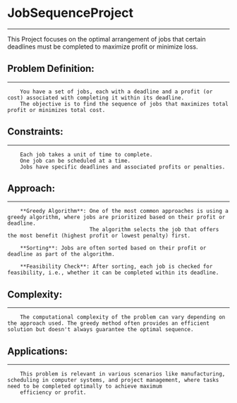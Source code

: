 # JobSequenceProject
------------------------
This Project focuses on the optimal arrangement of jobs that certain deadlines must be completed to maximize profit or minimize loss.

## Problem Definition:
------------------------
        You have a set of jobs, each with a deadline and a profit (or cost) associated with completing it within its deadline.
        The objective is to find the sequence of jobs that maximizes total profit or minimizes total cost.

## Constraints:
----------------
        Each job takes a unit of time to complete.
        One job can be scheduled at a time.
        Jobs have specific deadlines and associated profits or penalties.

## Approach:
--------------
        **Greedy Algorithm**: One of the most common approaches is using a greedy algorithm, where jobs are prioritized based on their profit or deadline. 
                              The algorithm selects the job that offers the most benefit (highest profit or lowest penalty) first.
        
        **Sorting**: Jobs are often sorted based on their profit or deadline as part of the algorithm.
        
        **Feasibility Check**: After sorting, each job is checked for feasibility, i.e., whether it can be completed within its deadline.

## Complexity:
---------------
        The computational complexity of the problem can vary depending on the approach used. The greedy method often provides an efficient solution but doesn't always guarantee the optimal sequence.

## Applications:
-----------------
        This problem is relevant in various scenarios like manufacturing, scheduling in computer systems, and project management, where tasks need to be completed optimally to achieve maximum
        efficiency or profit.
